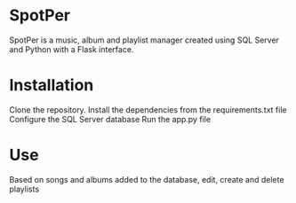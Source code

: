 # SpotPer

SpotPer is a music, album and playlist manager created using SQL Server and Python with a Flask interface.

# Installation

Clone the repository.
Install the dependencies from the requirements.txt file
Configure the SQL Server database
Run the app.py file

# Use

Based on songs and albums added to the database, edit, create and delete playlists
